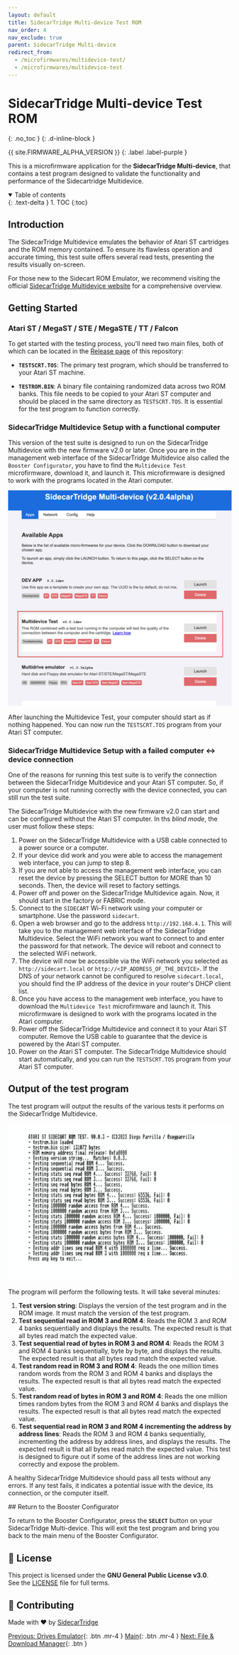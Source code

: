 ```yaml
---
layout: default
title: SidecarTridge Multi-device Test ROM
nav_order: 4
nav_exclude: true
parent: SidecarTridge Multi-device
redirect_from:
  - /microfirmwares/multidevice-test/
  - /microfirmwares/multidevice-test
---
```


# SidecarTridge Multi-device Test ROM
{: .no_toc }
{: .d-inline-block }

{{ site.FIRMWARE_ALPHA_VERSION }}
{: .label .label-purple }

This is a microfirmware application for the **SidecarTridge Multi-device**, that contains a test program designed to validate the functionality and performance of the Sidecartridge Multidevice. 

<details open markdown="block">
  <summary>
    Table of contents
  </summary>
  {: .text-delta }
1. TOC
{:toc}
</details>


## Introduction

The SidecarTridge Multidevice emulates the behavior of Atari ST cartridges and the ROM memory contained. To ensure its flawless operation and accurate timing, this test suite offers several read tests, presenting the results visually on-screen.

For those new to the Sidecart ROM Emulator, we recommend visiting the official [SidecarTridge Multidevice website](https://sidecartridge.com) for a comprehensive overview.

## Getting Started

### Atari ST / MegaST / STE / MegaSTE / TT / Falcon 

To get started with the testing process, you'll need two main files, both of which can be located in the [Release page](https://github.com/sidecartridge/md-testrom/releases/tag/v0.0.3) of this repository:

- **`TESTSCRT.TOS`**: The primary test program, which should be transferred to your Atari ST machine.
  
- **`TESTROM.BIN`**: A binary file containing randomized data across two ROM banks. This file needs to be copied to your Atari ST computer and should be placed in the same directory as `TESTSCRT.TOS`. It is essential for the test program to function correctly.

### SidecarTridge Multidevice Setup with a functional computer

This version of the test suite is designed to run on the SidecarTridge Multidevice with the new firmware v2.0 or later. Once you are in the management web interface of the SidecarTridge Multidevice also called the `Booster Configurator`, you have to find the `Multidevice Test` microfirmware, download it, and launch it. This microfirmware is designed to work with the programs located in the Atari computer.

![SidecarTridge Multidevice Test](/sidecartridge-multidevice/assets/images/multidevice-test-app.png)

After launching the Multidevice Test, your computer should start as if nothing happened. You can now run the `TESTSCRT.TOS` program from your Atari ST computer.

### SidecarTridge Multidevice Setup with a failed computer <-> device connection

One of the reasons for running this test suite is to verify the connection between the SidecarTridge Multidevice and your Atari ST computer. So, if your computer is not running correctly with the device connected, you can still run the test suite.

The SidecarTridge Multidevice with the new firmware v2.0 can start and can be configured without the Atari ST computer. In ths *blind mode*, the user must follow these steps:

1. Power on the SidecarTridge Multidevice with a USB cable connected to a power source or a computer.
2. If your device did work and you were able to access the management web interface, you can jump to step 8.
3. If you are not able to access the management web interface, you can reset the device by pressing the SELECT button for MORE than 10 seconds. Then, the device will reset to factory settings.
4. Power off and power on the SidecarTridge Multidevice again. Now, it should start in the factory or FABRIC mode.
5. Connect to the `SIDECART` Wi-Fi network using your computer or smartphone. Use the password `sidecart`.
6. Open a web browser and go to the address `http://192.168.4.1`. This will take you to the management web interface of the SidecarTridge Multidevice. Select the WiFi network you want to connect to and enter the password for that network. The device will reboot and connect to the selected WiFi network.
7. The device will now be accessible via the WiFi network you selected as `http://sidecart.local` or `http://<IP_ADDRESS_OF_THE_DEVICE>`. If the DNS of your network cannot be configured to resolve `sidecart.local`, you should find the IP address of the device in your router's DHCP client list.
8. Once you have access to the management web interface, you have to download the `Multidevice Test` microfirmware and launch it. This microfirmware is designed to work with the programs located in the Atari computer.
9. Power off the SidecarTridge Multidevice and connect it to your Atari ST computer. Remove the USB cable to guarantee that the device is powered by the Atari ST computer.
10. Power on the Atari ST computer. The SidecarTridge Multidevice should start automatically, and you can run the `TESTSCRT.TOS` program from your Atari ST computer.

## Output of the test program

The test program will output the results of the various tests it performs on the SidecarTridge Multidevice. 

![SidecarTridge Multidevice Test Output](/sidecartridge-multidevice/assets/images/multidevice-test-output.png)

The program will perform the following tests. It will take several minutes:

1. **Test version string**: Displays the version of the test program and in the ROM image. It must match the version of the test program.
2. **Test sequential read in ROM 3 and ROM 4**: Reads the ROM 3 and ROM 4 banks sequentially and displays the results. The expected result is that all bytes read match the expected value.
3. **Test sequential read of bytes in ROM 3 and ROM 4**: Reads the ROM 3 and ROM 4 banks sequentially, byte by byte, and displays the results. The expected result is that all bytes read match the expected value.
4. **Test random read in ROM 3 and ROM 4**: Reads the one million times random words from the ROM 3 and ROM 4 banks and displays the results. The expected result is that all bytes read match the expected value.
5. **Test random read of bytes in ROM 3 and ROM 4**: Reads the one million times random bytes from the ROM 3 and ROM 4 banks and displays the results. The expected result is that all bytes read match the expected value.
6. **Test sequential read in ROM 3 and ROM 4 incrementing the address by address lines**: Reads the ROM 3 and ROM 4 banks sequentially, incrementing the address by address lines, and displays the results. The expected result is that all bytes read match the expected value. This test is designed to figure out if some of the address lines are not working correctly and expose the problem.

A healthy SidecarTridge Multidevice should pass all tests without any errors. If any test fails, it indicates a potential issue with the device, its connection, or the computer itself.

## Return to the Booster Configurator

To return to the Booster Configurator, press the **`SELECT`** button on your SidecarTridge Multi-device. This will exit the test program and bring you back to the main menu of the Booster Configurator.

## 📄 License

This project is licensed under the **GNU General Public License v3.0**.  
See the [LICENSE](https://github.com/sidecartridge/md-rom-emulator/blob/main/LICENSE) file for full terms.

## 🤝 Contributing
Made with ❤️ by [SidecarTridge](https://sidecartridge.com)

[Previous: Drives Emulator](/sidecartridge-multidevice/microfirmwares/drives_emulator/){: .btn .mr-4 }
[Main](/sidecartridge-multidevice/){: .btn .mr-4 }
[Next: File & Download Manager](/sidecartridge-multidevice/microfirmwares/browser/){: .btn }